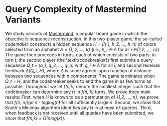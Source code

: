 # Query Complexity of Mastermind Variants
We study variants of [Mastermind](https://en.wikipedia.org/wiki/Mastermind_(board_game)), a popular board game in which the objective is sequence reconstruction. In this two-player game, the so-called *codemaker* constructs a hidden sequence *H = (h_1, h_2, ..., h_n)* of colors selected from an alphabet *A = {1, 2, ..., k}* (*i.e.,* *h_i &#8712; A* for all *i &#8712;\{1,2, ..., n\}*). The game then proceeds in turns, each of which consists of two parts: in turn *t*, the second player (the \textit{codebreaker}) first submits a query sequence *Q_t = (q_1, q_2, ..., q_n)* with *q_i &#8712; A* for all *i*, and second receives feedback *&#916;(Q_t, H)*, where *&#916;* is some agreed-upon function of distance between two sequences with *n* components. The game terminates when *Q_t = H*, and the codebreaker seeks to end the game in as few turns as possible. Throughout we let *f(n,k)* denote the smallest integer such that the codebreaker can determine any *H* in *f(n, k)* turns. We prove three main results: First, when *H* is known to be a permutation of *\{1,2, ..., n\}*, we prove that *f(n, n)\ge n - loglog(n)* for all sufficiently large *n*. Second, we show that Knuth's Minimax algorithm identifies any *H* in at most *nk* queries. Third, when feedback is not received until all queries have been submitted, we show that *f(n,k) = &#937;(nlog(k))*.